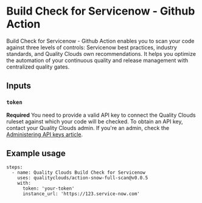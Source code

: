 # Build Check for Servicenow - Github Action

Build Check for Servicenow - Github Action enables you to scan your code against three levels of controls: Servicenow best practices, industry standards, and Quality Clouds own recommendations. It helps you optimize the automation of your continuous quality and release management with centralized quality gates.

## Inputs

### `token`

**Required** You need to provide a valid API key to connect the Quality Clouds ruleset against which your code will be checked. 
To obtain an API key, contact your Quality Clouds admin. If you're an admin, check the [Administering API keys article](https://docs.qualityclouds.com/qcd/administering-api-keys-31721787.html).

## Example usage

```
steps:
  - name: Quality Clouds Build Check for Servicenow
    uses: qualityclouds/action-snow-full-scan@v0.0.5
    with:
      token: 'your-token'
      instance_url: 'https://123.service-now.com'
```